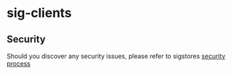 # sig-clients

## Security

Should you discover any security issues, please refer to sigstores [security
process](https://github.com/sigstore/community/blob/main/SECURITY.md)

